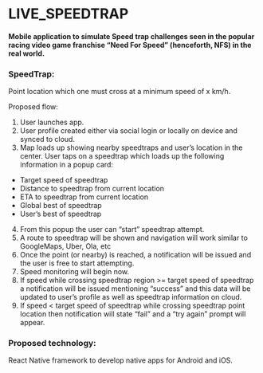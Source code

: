 # LIVE_SPEEDTRAP

#### Mobile application to simulate Speed trap challenges seen in the popular racing video game franchise “Need For Speed” (henceforth, NFS) in the real world.

### SpeedTrap:
Point location which one must cross at a minimum speed of x km/h.

Proposed flow:
1. User launches app.
2. User profile created either via social login or locally on device and synced to cloud.
3. Map loads up showing nearby speedtraps and user’s location in the center.
User taps on a speedtrap which loads up the following information in a popup card:
  * Target speed of speedtrap
  * Distance to speedtrap from current location
  * ETA to speedtrap from current location
  * Global best of speedtrap
  * User’s best of speedtrap
4. From this popup the user can “start” speedtrap attempt.
5. A route to speedtrap will be shown and navigation will work similar to GoogleMaps, Uber, Ola, etc
6. Once the point (or nearby) is reached, a notification will be issued and the user is free to start attempting.
7. Speed monitoring will begin now.
8. If speed while crossing speedtrap region >= target speed of speedtrap a notification will be issued mentioning “success” and this data will be updated to user’s profile as well as speedtrap information on cloud.
9. If speed < target speed of speedtrap while crossing speedtrap point location then notification will state “fail” and a “try again” prompt will appear.

### Proposed technology:
React Native framework to develop native apps for Android and iOS.
